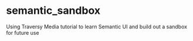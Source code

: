 # semantic_sandbox

Using Traversy Media tutorial to learn Semantic UI and build out a sandbox for future use
